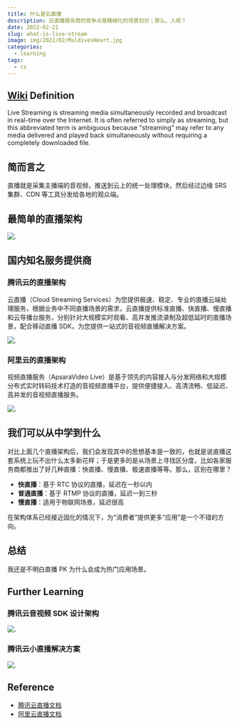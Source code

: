 ```yaml
---
title: 什么是云直播
description: 云直播服务商的竞争点是精细化的场景划分；那么，人呢？
date: 2022-02-21
slug: what-is-live-stream
image: img/2022/02/MaldivesHeart.jpg
categories:
  - learning
tags:
  - cs
---
```


## [Wiki](https://en.wikipedia.org/wiki/Livestreaming) Definition

Live Streaming is streaming media simultaneously recorded and broadcast in real-time over the Internet. It is often referred to simply as streaming, but this abbreviated term is ambiguous because "streaming" may refer to any media delivered and played back simultaneously without requiring a completely downloaded file.

## 简而言之

直播就是采集主播端的音视频，推送到云上的统一处理模块，然后经过边缘 SRS 集群、CDN 等工具分发给各地的观众端。

## 最简单的直播架构

![.](img/2022/02/simple-live-arch.svg)

## 国内知名服务提供商

### 腾讯云的直播架构

云直播（Cloud Streaming Services）为您提供极速、稳定、专业的直播云端处理服务，根据业务中不同直播场景的需求，云直播提供标准直播、快直播、慢直播和云导播台服务，分别针对大规模实时观看、高并发推流录制及超低延时的直播场景，配合移动直播 SDK，为您提供一站式的音视频直播解决方案。

![.](img/2022/02/tx-live-arch.png)

### 阿里云的直播架构

视频直播服务（ApsaraVideo Live）是基于领先的内容接入与分发网络和大规模分布式实时转码技术打造的音视频直播平台，提供便捷接入、高清流畅、低延迟、高并发的音视频直播服务。

![.](img/2022/02/ali-live-arch.png)

## 我们可以从中学到什么

对比上面几个直播架构后，我们会发现其中的思想基本是一致的，也就是说直播这套系统上玩不出什么太多新花样；于是更多的是从场景上寻找区分度，比如各家服务商都推出了好几种直播：快直播、慢直播、极速直播等等。那么，区别在哪里？

- **快直播**：基于 RTC 协议的直播，延迟在一秒以内
- **普通直播**：基于 RTMP 协议的直播，延迟一到三秒
- **慢直播**：适用于物联网场景，延迟很高

在架构体系已经接近固化的情况下，为“消费者”提供更多“应用”是一个不错的方向。

## 总结

我还是不明白直播 PK 为什么会成为热门应用场景。

## Further Learning

### 腾讯云音视频 SDK 设计架构

![.](img/2022/02/tx-live-sdk.svg)

### 腾讯云小直播解决方案

![.](img/2022/02/tx-lil-live.svg)

## Reference

- [腾讯云直播文档](https://cloud.tencent.com/document/product/267)
- [阿里云直播文档](https://help.aliyun.com/product/29949.html)
